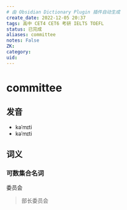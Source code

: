 ```yaml
---
# 由 Obsidian Dictionary Plugin 插件自动生成
create_date: 2022-12-05 20:37
tags: 高中 CET4 CET6 考研 IELTS TOEFL
status: 已完成 
aliases: committee
notes: False
ZK: 
category: 
uid: 
---
```


# committee

## 发音

- kəˈmɪti
- kəˈmɪti

## 词义

### 可数集合名词

委员会

> 部长委员会



